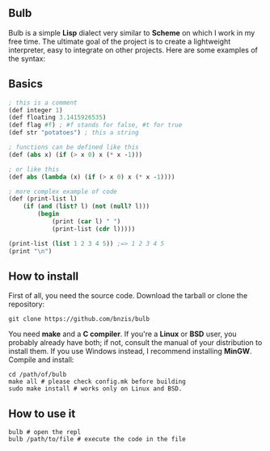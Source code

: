 ## Bulb
Bulb is a simple **Lisp** dialect very similar to **Scheme** on which 
I work in my free time. The ultimate goal of the project is to create 
a lightweight interpreter, easy to integrate on other projects.
Here are some examples of the syntax:
## Basics
```scheme
; this is a comment
(def integer 1) 
(def floating 3.1415926535)
(def flag #f) ; #f stands for false, #t for true
(def str "potatoes") ; this a string

; functions can be defined like this 
(def (abs x) (if (> x 0) x (* x -1))) 

; or like this 
(def abs (lambda (x) (if (> x 0) x (* x -1))))

; more complex example of code
(def (print-list l)
    (if (and (list? l) (not (null? l)))
        (begin 
            (print (car l) " ")
            (print-list (cdr l)))))

(print-list (list 1 2 3 4 5)) ;=> 1 2 3 4 5
(print "\n")
```

## How to install
First of all, you need the source code.
Download the tarball or clone the repository: 
```
git clone https://github.com/bnzis/bulb
```
You need **make** and a **C compiler**. If you're a 
**Linux** or **BSD** user, you probably already have both; 
if not, consult the manual of your distribution to install 
them. If you use Windows instead, I recommend installing **MinGW**.
Compile and install: 
```
cd /path/of/bulb
make all # please check config.mk before building
sudo make install # works only on Linux and BSD.
```

## How to use it
```
bulb # open the repl
bulb /path/to/file # execute the code in the file
```
